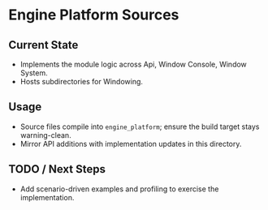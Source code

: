 # Engine Platform Sources

## Current State

- Implements the module logic across Api, Window Console, Window System.
- Hosts subdirectories for Windowing.

## Usage

- Source files compile into `engine_platform`; ensure the build target stays warning-clean.
- Mirror API additions with implementation updates in this directory.

## TODO / Next Steps

- Add scenario-driven examples and profiling to exercise the implementation.
